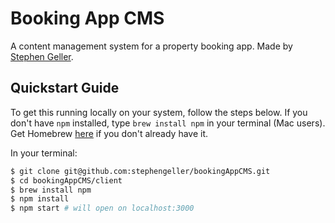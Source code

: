 # Booking App CMS

A content management system for a property booking app. Made by [Stephen Geller](http://www.stephengeller.co.uk).

## Quickstart Guide
To get this running locally on your system, follow the steps below. If you don't have `npm` installed, type `brew install npm` in your terminal (Mac users). Get Homebrew [here](https://brew.sh/) if you don't already have it.

In your terminal:
```bash
$ git clone git@github.com:stephengeller/bookingAppCMS.git
$ cd bookingAppCMS/client
$ brew install npm
$ npm install
$ npm start # will open on localhost:3000
```
